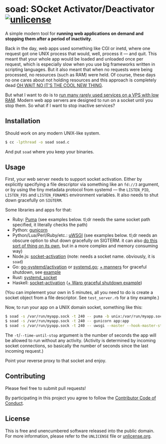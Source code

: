 # soad: SOcket Activator/Deactivator [![unlicense](https://img.shields.io/badge/un-license-green.svg?style=flat)](http://unlicense.org)

A simple modern tool for **running web applications on demand and stopping them after a period of inactivity**.


Back in the day, web apps used something like CGI or inetd, where one request got one UNIX process that would, well, process it — and quit. This meant that your whole app would be loaded and unloaded once per request, which is especially slow when you use big frameworks written in scripting languages. But it also meant that when no requests were being processed, no resources (such as RAM) were held. Of course, these days no one cares about not holding resources and this approach is completely dead [OH WAIT NO IT'S THE COOL NEW THING](https://github.com/anaibol/awesome-serverless).

But what I want to do is to [run many rarely used services on a VPS with low RAM](http://www.urbandictionary.com/define.php?term=clown%20computing). Modern web app servers are designed to run on a socket until you stop them. So what if I want to stop inactive services?

## Installation

Should work on any modern UNIX-like system.

```bash
$ cc -lpthread -o soad soad.c
```

And put `soad` where you keep your binaries.

## Usage

First, your web server needs to support socket activation.
Either by explicitly specifying a file descriptor via something like an `fd://3` argument, or by using the tiny metadata protocol from systemd — the `LISTEN_PID`, `LISTEN_FDS` and `LISTEN_FDNAMES` environment variables.
It also needs to shut down gracefully on `SIGTERM`.

Some libraries and apps for that:

- Ruby: [Puma](https://github.com/puma/puma/blob/master/docs/systemd.md#socket-activation) (see examples below. tl;dr needs the same socket path specified, it literally checks the path)
- Python: [gunicorn](http://docs.gunicorn.org/en/stable/deploy.html?highlight=activation#systemd)
- Python/Lua/Perl/Ruby/etc.: [uWSGI](http://uwsgi-docs.readthedocs.io/en/latest/Systemd.html) (see examples below. tl;dr needs an obscure option to shut down gracefully on SIGTERM. it can also [do this sort of thing on its own](http://uwsgi-docs.readthedocs.io/en/latest/OnDemandVassals.html), but in a more complex and memory consuming way)
- Node.js: [socket-activation](https://github.com/sorccu/node-socket-activation) (note: needs a socket name. obviously, it is `soad`)
- Go: [go-systemd/activation](https://github.com/coreos/go-systemd/tree/master/activation) or [systemd.go](https://github.com/lemenkov/systemd.go); [+ manners](https://github.com/braintree/manners) for graceful shutdown, see [example](https://github.com/myfreeweb/classyclock/blob/328ab8378c19455a7eaaee7fafef7c5eb28f8526/web-app.go#L32-L62)
- Rust: [systemd_socket](https://github.com/viraptor/systemd_socket)
- Haskell: [socket-activation](https://github.com/ddfisher/haskell-socket-activation) ([+ Warp graceful shutdown example](https://github.com/myfreeweb/sweetroll/blob/c48a29b3b4f2b666c479df45908fbd22b05da88f/executable/Main.hs#L78-L96))

(You can implement your own in 5 minutes, all you need to do is create a socket object from a file descriptor. See `test_server.rb` for a tiny example.)

Now, to run your app on a UNIX domain socket, something like this:

```bash
$ soad -s /var/run/myapp.sock -t 240 -- puma -b unix:/var/run/myapp.sock
$ soad -s /var/run/myapp.sock -t 240 -- gunicorn app:app
$ soad -s /var/run/pyapp.sock -t 240 -- uwsgi --master --hook-master-start "unix_signal:15 gracefully_kill_them_all" --wsgi-file app.py --callable app --lazy-apps
```

The `-t`/`--time-until-stop` argument is the number of seconds the app will be allowed to run without any activity.
(Activity is determined by incoming socket connections, so basically the number of seconds since the last incoming request.)

Point your reverse proxy to that socket and enjoy.

## Contributing

Please feel free to submit pull requests!

By participating in this project you agree to follow the [Contributor Code of Conduct](http://contributor-covenant.org/version/1/4/).

## License

This is free and unencumbered software released into the public domain.  
For more information, please refer to the `UNLICENSE` file or [unlicense.org](http://unlicense.org).
